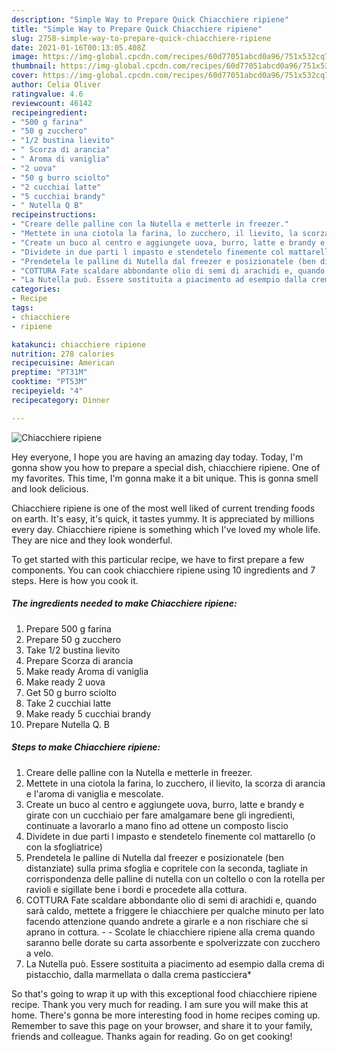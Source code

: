 ```yaml
---
description: "Simple Way to Prepare Quick Chiacchiere ripiene"
title: "Simple Way to Prepare Quick Chiacchiere ripiene"
slug: 2758-simple-way-to-prepare-quick-chiacchiere-ripiene
date: 2021-01-16T00:13:05.408Z
image: https://img-global.cpcdn.com/recipes/60d77051abcd0a96/751x532cq70/chiacchiere-ripiene-recipe-main-photo.jpg
thumbnail: https://img-global.cpcdn.com/recipes/60d77051abcd0a96/751x532cq70/chiacchiere-ripiene-recipe-main-photo.jpg
cover: https://img-global.cpcdn.com/recipes/60d77051abcd0a96/751x532cq70/chiacchiere-ripiene-recipe-main-photo.jpg
author: Celia Oliver
ratingvalue: 4.6
reviewcount: 46142
recipeingredient:
- "500 g farina"
- "50 g zucchero"
- "1/2 bustina lievito"
- " Scorza di arancia"
- " Aroma di vaniglia"
- "2 uova"
- "50 g burro sciolto"
- "2 cucchiai latte"
- "5 cucchiai brandy"
- " Nutella Q B"
recipeinstructions:
- "Creare delle palline con la Nutella e metterle in freezer."
- "Mettete in una ciotola la farina, lo zucchero, il lievito, la scorza di arancia e l&#39;aroma di vaniglia e mescolate."
- "Create un buco al centro e aggiungete uova, burro, latte e brandy e girate con un cucchiaio per fare amalgamare bene gli ingredienti, continuate a lavorarlo a mano fino ad ottene un composto liscio"
- "Dividete in due parti l impasto e stendetelo finemente col mattarello (o con la sfogliatrice)"
- "Prendetela le palline di Nutella dal freezer e posizionatele (ben distanziate) sulla prima sfoglia e copritele con la seconda, tagliate in corrispondenza delle palline di nutella con un coltello o con la rotella per ravioli e sigillate bene i bordi e procedete alla cottura."
- "COTTURA Fate scaldare abbondante olio di semi di arachidi e, quando sarà caldo, mettete a friggere le chiacchiere per qualche minuto per lato facendo attenzione quando andrete a girarle e a non rischiare che si aprano in cottura.  Scolate le chiacchiere ripiene alla crema quando saranno belle dorate su carta assorbente e spolverizzate con zucchero a velo."
- "La Nutella può. Essere sostituita a piacimento ad esempio dalla crema di pistacchio, dalla marmellata o dalla crema pasticciera*"
categories:
- Recipe
tags:
- chiacchiere
- ripiene

katakunci: chiacchiere ripiene 
nutrition: 278 calories
recipecuisine: American
preptime: "PT31M"
cooktime: "PT53M"
recipeyield: "4"
recipecategory: Dinner

---
```



![Chiacchiere ripiene](https://img-global.cpcdn.com/recipes/60d77051abcd0a96/751x532cq70/chiacchiere-ripiene-recipe-main-photo.jpg)

Hey everyone, I hope you are having an amazing day today. Today, I'm gonna show you how to prepare a special dish, chiacchiere ripiene. One of my favorites. This time, I'm gonna make it a bit unique. This is gonna smell and look delicious.



Chiacchiere ripiene is one of the most well liked of current trending foods on earth. It's easy, it's quick, it tastes yummy. It is appreciated by millions every day. Chiacchiere ripiene is something which I've loved my whole life. They are nice and they look wonderful.


To get started with this particular recipe, we have to first prepare a few components. You can cook chiacchiere ripiene using 10 ingredients and 7 steps. Here is how you cook it.

<!--inarticleads1-->

##### The ingredients needed to make Chiacchiere ripiene:

1. Prepare 500 g farina
1. Prepare 50 g zucchero
1. Take 1/2 bustina lievito
1. Prepare  Scorza di arancia
1. Make ready  Aroma di vaniglia
1. Make ready 2 uova
1. Get 50 g burro sciolto
1. Take 2 cucchiai latte
1. Make ready 5 cucchiai brandy
1. Prepare  Nutella Q. B




<!--inarticleads2-->

##### Steps to make Chiacchiere ripiene:

1. Creare delle palline con la Nutella e metterle in freezer.
1. Mettete in una ciotola la farina, lo zucchero, il lievito, la scorza di arancia e l&#39;aroma di vaniglia e mescolate.
1. Create un buco al centro e aggiungete uova, burro, latte e brandy e girate con un cucchiaio per fare amalgamare bene gli ingredienti, continuate a lavorarlo a mano fino ad ottene un composto liscio
1. Dividete in due parti l impasto e stendetelo finemente col mattarello (o con la sfogliatrice)
1. Prendetela le palline di Nutella dal freezer e posizionatele (ben distanziate) sulla prima sfoglia e copritele con la seconda, tagliate in corrispondenza delle palline di nutella con un coltello o con la rotella per ravioli e sigillate bene i bordi e procedete alla cottura.
1. COTTURA Fate scaldare abbondante olio di semi di arachidi e, quando sarà caldo, mettete a friggere le chiacchiere per qualche minuto per lato facendo attenzione quando andrete a girarle e a non rischiare che si aprano in cottura. -  - Scolate le chiacchiere ripiene alla crema quando saranno belle dorate su carta assorbente e spolverizzate con zucchero a velo.
1. La Nutella può. Essere sostituita a piacimento ad esempio dalla crema di pistacchio, dalla marmellata o dalla crema pasticciera*




So that's going to wrap it up with this exceptional food chiacchiere ripiene recipe. Thank you very much for reading. I am sure you will make this at home. There's gonna be more interesting food in home recipes coming up. Remember to save this page on your browser, and share it to your family, friends and colleague. Thanks again for reading. Go on get cooking!
